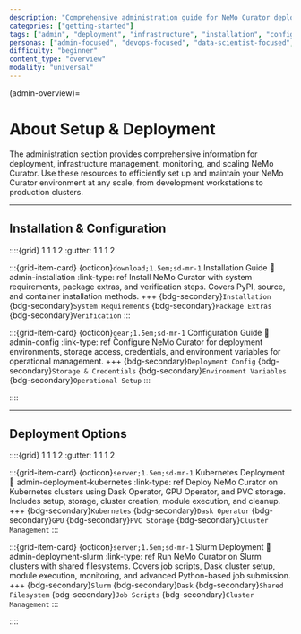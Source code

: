 ```yaml
---
description: "Comprehensive administration guide for NeMo Curator deployment, infrastructure management, monitoring, and scaling from development to production"
categories: ["getting-started"]
tags: ["admin", "deployment", "infrastructure", "installation", "configuration", "kubernetes", "slurm"]
personas: ["admin-focused", "devops-focused", "data-scientist-focused", "mle-focused"]
difficulty: "beginner"
content_type: "overview"
modality: "universal"
---
```


(admin-overview)=
# About Setup & Deployment

The administration section provides comprehensive information for deployment, infrastructure management, monitoring, and scaling NeMo Curator. Use these resources to efficiently set up and maintain your NeMo Curator environment at any scale, from development workstations to production clusters.

---

## Installation & Configuration

::::{grid} 1 1 1 2
:gutter: 1 1 1 2

:::{grid-item-card} {octicon}`download;1.5em;sd-mr-1` Installation Guide
:link: admin-installation
:link-type: ref
Install NeMo Curator with system requirements, package extras, and verification steps. Covers PyPI, source, and container installation methods.
+++
{bdg-secondary}`Installation`
{bdg-secondary}`System Requirements`
{bdg-secondary}`Package Extras`
{bdg-secondary}`Verification`
:::

:::{grid-item-card} {octicon}`gear;1.5em;sd-mr-1` Configuration Guide
:link: admin-config
:link-type: ref
Configure NeMo Curator for deployment environments, storage access, credentials, and environment variables for operational management.
+++
{bdg-secondary}`Deployment Config`
{bdg-secondary}`Storage & Credentials`
{bdg-secondary}`Environment Variables`
{bdg-secondary}`Operational Setup`
:::

::::

---

## Deployment Options

::::{grid} 1 1 1 2
:gutter: 1 1 1 2

:::{grid-item-card} {octicon}`server;1.5em;sd-mr-1` Kubernetes Deployment
:link: admin-deployment-kubernetes
:link-type: ref
Deploy NeMo Curator on Kubernetes clusters using Dask Operator, GPU Operator, and PVC storage. Includes setup, storage, cluster creation, module execution, and cleanup.
+++
{bdg-secondary}`Kubernetes`
{bdg-secondary}`Dask Operator`
{bdg-secondary}`GPU`
{bdg-secondary}`PVC Storage`
{bdg-secondary}`Cluster Management`
:::

:::{grid-item-card} {octicon}`server;1.5em;sd-mr-1` Slurm Deployment
:link: admin-deployment-slurm
:link-type: ref
Run NeMo Curator on Slurm clusters with shared filesystems. Covers job scripts, Dask cluster setup, module execution, monitoring, and advanced Python-based job submission.
+++
{bdg-secondary}`Slurm`
{bdg-secondary}`Dask`
{bdg-secondary}`Shared Filesystem`
{bdg-secondary}`Job Scripts`
{bdg-secondary}`Cluster Management`
:::

::::

